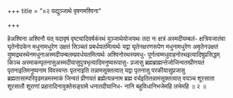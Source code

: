 +++
title = "०२ यद्युञ्जाथे वृषणमश्विना"

+++

हेअश्विना अश्विनौ यत् यदावृषं वृष्ट्यादिवर्षकंरथं युञ्जाथेयोजयथः तदा नः क्षत्रं अस्मदीयम्बलं- क्षत्रियजातंवा घृतेनोदकेन मधुनामधुरेण उक्षतं सिञ्चतं प्रबर्धयतमित्यर्थः यद्वा घृतेनक्षरणरूपेण मधुनामधुरेण अमृतेनउक्षतं युष्मद्रथस्थेनमधुनाअस्मदीयम्बलम्प्रवर्धयतमित्यर्थः अश्विनोरथस्यमधु- पूर्णत्वम्मधुवाहनोरथइत्यादिषुप्रसिद्धम् किञ्च अस्माकम्पृतनासुअस्मदीयासुपुत्रभृत्यादिमनुष्यरूपासु- प्रजासु ब्रह्मब्राह्मन्तेजोजिन्वतम्प्रीणयतं पृतनाइतिमनुष्यनाम विवस्वन्तः पृतनाइति तन्नामसूक्तत्वात् यद्वा पृतनासु परकीयासुप्रजासु ब्रह्मतासाम्परिवृढमन्नमस्माकं जिन्वतं प्रीणयतं ब्रह्मेत्यन्ननाम ब्रह्म वर्चइतितन्नामसूक्तत्वात् वयञ्च शूरसाता शूरसातौ शूराणां प्रहारादिनायुक्तेसङ्ग्रामे धनातदीयानिध- नानि बहुविधानिभजेमहि लभेमहि ॥ २ ॥